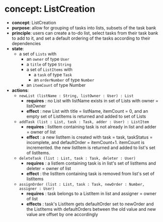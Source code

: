 # concept: ListCreation
* **concept**: ListCreation
* **purpose**: allow for grouping of tasks into lists, subsets of the task bank
* **principle**: users can create a to-do list, select tasks from their task bank to add to it, and set a default ordering of the tasks according to their dependencies
* **state**:
    * a set of `Lists` with
        * an `owner` of type `User`
        * a `title` of type `String`
        * a set of `ListItems` with
            * a `task` of type `Task`
            * an `orderNumber` of type `Number`
        * an `itemCount` of type Number
* **actions**:
    * `newList (listName : String, listOwner : User) : List`
        * **requires** : no List with listName exists in set of Lists with owner = listOwner
        * **effect** : new List with title = listName, itemCount = 0, and an empty set of ListItems is returned and added to set of Lists
    * `addTask (list : List, task : Task, adder : User) : ListItem`
        * **requires** : listItem containing task is not already in list and adder = owner of list
        * **effect** : a new listItem is created with task = task, taskStatus = incomplete, and defaultOrder = itemCount+1. itemCount is incremented. the new listItem is returned and added to list's set of listItems.
    * `deleteTask (list : List, task : Task, deleter : User)`
        * **requires** : a listIem containing task is in list's set of listItems and deleter = owner of list
        * **effect** : the listItem containing task is removed from list's set of listItems
    * `assignOrder (list : List, task : Task, newOrder : Number, assigner : User)`
        * **requires** : task belongs to a ListItem in list and assigner = owner of list
        * **effects** : task's ListItem gets defaultOrder set to newOrder and the ListItems with defaultOrders between the old value and new value are offset by one accordingly
